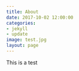 ```yaml
---
title: About
date: 2017-10-02 12:00:00
categories:
- jekyll
- update
image: test.jpg
layout: page
---
```


This is a test
